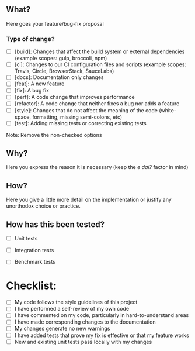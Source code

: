 ## What?

Here goes your feature/bug-fix proposal

### Type of change?

- [ ] [build]: Changes that affect the build system or external dependencies (example scopes: gulp, broccoli, npm)
- [ ] [ci]: Changes to our CI configuration files and scripts (example scopes: Travis, Circle, BrowserStack, SauceLabs)
- [ ] [docs]: Documentation only changes
- [ ] [feat]: A new feature
- [ ] [fix]: A bug fix
- [ ] [perf]: A code change that improves performance
- [ ] [refactor]: A code change that neither fixes a bug nor adds a feature
- [ ] [style]: Changes that do not affect the meaning of the code (white-space, formatting, missing semi-colons, etc)
- [ ] [test]: Adding missing tests or correcting existing tests

Note: Remove the non-checked options

## Why?

Here you express the reason it is necessary (keep the _e daí?_ factor in mind)

## How?

Here you give a little more detail on the implementation or justify any unorthodox choice or practice.

## How has this been tested?

- [ ] Unit tests
- [ ] Integration tests
- [ ] Benchmark tests


# Checklist:

- [ ] My code follows the style guidelines of this project
- [ ] I have performed a self-review of my own code
- [ ] I have commented on my code, particularly in hard-to-understand areas
- [ ] I have made corresponding changes to the documentation
- [ ] My changes generate no new warnings
- [ ] I have added tests that prove my fix is effective or that my feature works
- [ ] New and existing unit tests pass locally with my changes
